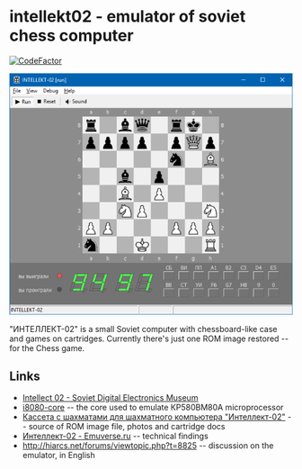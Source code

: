 # intellekt02 - emulator of soviet chess computer

[![CodeFactor](https://www.codefactor.io/repository/github/nzeemin/nemigabtl/badge)](https://www.codefactor.io/repository/github/nzeemin/nemigabtl)

![](screenshot/Intellekt-02_running.png)

"ИНТЕЛЛЕКТ-02" is a small Soviet computer with chessboard-like case and games on cartridges.
Currently there's just one ROM image restored -- for the Chess game.

## Links

 - [Intellect 02 - Soviet Digital Electronics Museum](http://www.leningrad.su/museum/show_calc.php?n=328) 
 - [i8080-core](https://github.com/begoon/i8080-core) -- the core used to emulate КР580ВМ80А microprocessor
 - [Кассета с шахматами для шахматного компьютера "Интеллект-02"](http://zx-pk.ru/threads/9276-skhemy-i-dokumentatsiya-na-otechestvennye-kompyutery-i-komplektuyushchie.html?p=864440&viewfull=1#post864440) -- source of ROM image file, photos and cartridge docs
 - [Интеллект-02 - Emuverse.ru](http://www.emuverse.ru/wiki/%D0%98%D0%BD%D1%82%D0%B5%D0%BB%D0%BB%D0%B5%D0%BA%D1%82-02) -- technical findings
 - http://hiarcs.net/forums/viewtopic.php?t=8825 -- discussion on the emulator, in English
